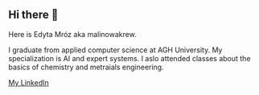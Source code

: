 ## Hi there 👋 
Here is Edyta Mróz aka malinowakrew.

I graduate from applied computer science at AGH University. 
My specialization is AI and expert systems. I aslo attended classes about the basics of chemistry and metraials engineering.

<a href="https://www.linkedin.com/in/edyta-mroz-mk/">My LinkedIn</a>
